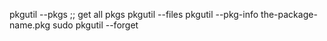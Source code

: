 pkgutil --pkgs ;; get all pkgs
pkgutil --files
pkgutil --pkg-info the-package-name.pkg
sudo pkgutil --forget